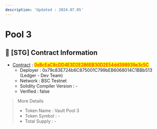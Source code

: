 ```yaml
---
description: 'Updated : 2024.07.05'
---
```


# Pool 3



## 📌 \[STG] Contract Information <a href="#stg-contract-information" id="stg-contract-information"></a>

* [Contract](https://testnet.bscscan.com/address/0xBcEaC8cDD4E3D2E286EB30D2E54dd398939e3c5C) : <mark style="color:red;">0xBcEaC8cDD4E3D2E286EB30D2E54dd398939e3c5C</mark>
  * Deployer : 0x79c83E724b6C875001C799bEB6068014C1BBb513 (Ledger - Dev Team)
  * Network : BSC Testnet
  * Solidity Compiler Version : -
  * Verified : false

> More Details
>
> * Token Name : Vault Pool 3
> * Token Symbol : -
> * Total Supply : -
